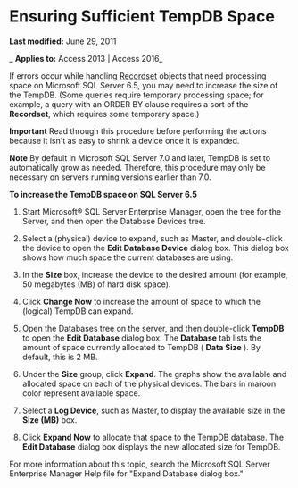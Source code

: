 
# Ensuring Sufficient TempDB Space

 **Last modified:** June 29, 2011

 _ **Applies to:** Access 2013 | Access 2016_

If errors occur while handling [Recordset](0f963bf8-f066-dc8a-b754-f427de712df1.md) objects that need processing space on Microsoft SQL Server 6.5, you may need to increase the size of the TempDB. (Some queries require temporary processing space; for example, a query with an ORDER BY clause requires a sort of the **Recordset**, which requires some temporary space.)


 **Important**  Read through this procedure before performing the actions because it isn't as easy to shrink a device once it is expanded.


 **Note**  By default in Microsoft SQL Server 7.0 and later, TempDB is set to automatically grow as needed. Therefore, this procedure may only be necessary on servers running versions earlier than 7.0.

 **To increase the TempDB space on SQL Server 6.5**

1. Start Microsoft® SQL Server Enterprise Manager, open the tree for the Server, and then open the Database Devices tree.
    
2. Select a (physical) device to expand, such as Master, and double-click the device to open the  **Edit Database Device** dialog box. This dialog box shows how much space the current databases are using.
    
3. In the  **Size** box, increase the device to the desired amount (for example, 50 megabytes (MB) of hard disk space).
    
4. Click  **Change Now** to increase the amount of space to which the (logical) TempDB can expand.
    
5. Open the Databases tree on the server, and then double-click  **TempDB** to open the **Edit Database** dialog box. The **Database** tab lists the amount of space currently allocated to TempDB ( **Data Size** ). By default, this is 2 MB.
    
6. Under the  **Size** group, click **Expand**. The graphs show the available and allocated space on each of the physical devices. The bars in maroon color represent available space.
    
7. Select a  **Log Device**, such as Master, to display the available size in the **Size (MB)** box.
    
8. Click  **Expand Now** to allocate that space to the TempDB database. The **Edit Database** dialog box displays the new allocated size for TempDB.
    
For more information about this topic, search the Microsoft SQL Server Enterprise Manager Help file for "Expand Database dialog box."
